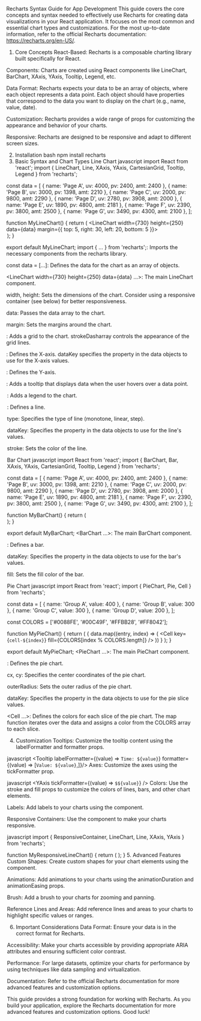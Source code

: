 Recharts Syntax Guide for App Development
This guide covers the core concepts and syntax needed to effectively use Recharts for creating data visualizations in your React application. It focuses on the most common and essential chart types and customizations. For the most up-to-date information, refer to the official Recharts documentation: https://recharts.org/en-US/.

1. Core Concepts
React-Based: Recharts is a composable charting library built specifically for React.

Components: Charts are created using React components like LineChart, BarChart, XAxis, YAxis, Tooltip, Legend, etc.

Data Format: Recharts expects your data to be an array of objects, where each object represents a data point. Each object should have properties that correspond to the data you want to display on the chart (e.g., name, value, date).

Customization: Recharts provides a wide range of props for customizing the appearance and behavior of your charts.

Responsive: Recharts are designed to be responsive and adapt to different screen sizes.

2. Installation
bash
npm install recharts
3. Basic Syntax and Chart Types
Line Chart
javascript
import React from 'react';
import { LineChart, Line, XAxis, YAxis, CartesianGrid, Tooltip, Legend } from 'recharts';

const data = [
  { name: 'Page A', uv: 4000, pv: 2400, amt: 2400 },
  { name: 'Page B', uv: 3000, pv: 1398, amt: 2210 },
  { name: 'Page C', uv: 2000, pv: 9800, amt: 2290 },
  { name: 'Page D', uv: 2780, pv: 3908, amt: 2000 },
  { name: 'Page E', uv: 1890, pv: 4800, amt: 2181 },
  { name: 'Page F', uv: 2390, pv: 3800, amt: 2500 },
  { name: 'Page G', uv: 3490, pv: 4300, amt: 2100 },
];

function MyLineChart() {
  return (
    <LineChart width={730} height={250} data={data}
      margin={{ top: 5, right: 30, left: 20, bottom: 5 }}>
      <CartesianGrid strokeDasharray="3 3" />
      <XAxis dataKey="name" />
      <YAxis />
      <Tooltip />
      <Legend />
      <Line type="monotone" dataKey="pv" stroke="#8884d8" />
      <Line type="monotone" dataKey="uv" stroke="#82ca9d" />
    </LineChart>
  );
}

export default MyLineChart;
import { ... } from 'recharts';: Imports the necessary components from the recharts library.

const data = [...]: Defines the data for the chart as an array of objects.

<LineChart width={730} height={250} data={data} ...>: The main LineChart component.

width, height: Sets the dimensions of the chart. Consider using a responsive container (see below) for better responsiveness.

data: Passes the data array to the chart.

margin: Sets the margins around the chart.

<CartesianGrid strokeDasharray="3 3" />: Adds a grid to the chart. strokeDasharray controls the appearance of the grid lines.

<XAxis dataKey="name" />: Defines the X-axis. dataKey specifies the property in the data objects to use for the X-axis values.

<YAxis />: Defines the Y-axis.

<Tooltip />: Adds a tooltip that displays data when the user hovers over a data point.

<Legend />: Adds a legend to the chart.

<Line type="monotone" dataKey="pv" stroke="#8884d8" />: Defines a line.

type: Specifies the type of line (monotone, linear, step).

dataKey: Specifies the property in the data objects to use for the line's values.

stroke: Sets the color of the line.

Bar Chart
javascript
import React from 'react';
import { BarChart, Bar, XAxis, YAxis, CartesianGrid, Tooltip, Legend } from 'recharts';

const data = [
  { name: 'Page A', uv: 4000, pv: 2400, amt: 2400 },
  { name: 'Page B', uv: 3000, pv: 1398, amt: 2210 },
  { name: 'Page C', uv: 2000, pv: 9800, amt: 2290 },
  { name: 'Page D', uv: 2780, pv: 3908, amt: 2000 },
  { name: 'Page E', uv: 1890, pv: 4800, amt: 2181 },
  { name: 'Page F', uv: 2390, pv: 3800, amt: 2500 },
  { name: 'Page G', uv: 3490, pv: 4300, amt: 2100 },
];

function MyBarChart() {
  return (
    <BarChart width={730} height={250} data={data}>
      <CartesianGrid strokeDasharray="3 3" />
      <XAxis dataKey="name" />
      <YAxis />
      <Tooltip />
      <Legend />
      <Bar dataKey="pv" fill="#8884d8" />
      <Bar dataKey="uv" fill="#82ca9d" />
    </BarChart>
  );
}

export default MyBarChart;
<BarChart ...>: The main BarChart component.

<Bar dataKey="pv" fill="#8884d8" />: Defines a bar.

dataKey: Specifies the property in the data objects to use for the bar's values.

fill: Sets the fill color of the bar.

Pie Chart
javascript
import React from 'react';
import { PieChart, Pie, Cell } from 'recharts';

const data = [
  { name: 'Group A', value: 400 },
  { name: 'Group B', value: 300 },
  { name: 'Group C', value: 300 },
  { name: 'Group D', value: 200 },
];

const COLORS = ['#0088FE', '#00C49F', '#FFBB28', '#FF8042'];

function MyPieChart() {
  return (
    <PieChart width={730} height={250}>
      <Pie data={data} cx="50%" cy="50%" outerRadius={80} fill="#8884d8" dataKey="value">
        {
          data.map((entry, index) => (
            <Cell key={`cell-${index}`} fill={COLORS[index % COLORS.length]} />
          ))
        }
      </Pie>
      <Tooltip />
    </PieChart>
  );
}

export default MyPieChart;
<PieChart ...>: The main PieChart component.

<Pie data={data} cx="50%" cy="50%" outerRadius={80} fill="#8884d8" dataKey="value">: Defines the pie chart.

cx, cy: Specifies the center coordinates of the pie chart.

outerRadius: Sets the outer radius of the pie chart.

dataKey: Specifies the property in the data objects to use for the pie slice values.

<Cell ...>: Defines the colors for each slice of the pie chart. The map function iterates over the data and assigns a color from the COLORS array to each slice.

4. Customization
Tooltips: Customize the tooltip content using the labelFormatter and formatter props.

javascript
<Tooltip labelFormatter={(value) => `Time: ${value}`} formatter={(value) => [`Value: ${value}`,]}/>
Axes: Customize the axes using the tickFormatter prop.

javascript
 <YAxis tickFormatter={(value) => `$${value}`} />
Colors: Use the stroke and fill props to customize the colors of lines, bars, and other chart elements.

Labels: Add labels to your charts using the <Label> component.

Responsive Containers: Use the <ResponsiveContainer> component to make your charts responsive.

javascript
import { ResponsiveContainer, LineChart, Line, XAxis, YAxis } from 'recharts';

function MyResponsiveLineChart() {
  return (
    <ResponsiveContainer width="100%" height={300}>
      <LineChart data={data}>
        <XAxis dataKey="name" />
        <YAxis />
        <Line type="monotone" dataKey="value" stroke="#8884d8" />
      </LineChart>
    </ResponsiveContainer>
  );
}
5. Advanced Features
Custom Shapes: Create custom shapes for your chart elements using the <Shape> component.

Animations: Add animations to your charts using the animationDuration and animationEasing props.

Brush: Add a brush to your charts for zooming and panning.

Reference Lines and Areas: Add reference lines and areas to your charts to highlight specific values or ranges.

6. Important Considerations
Data Format: Ensure your data is in the correct format for Recharts.

Accessibility: Make your charts accessible by providing appropriate ARIA attributes and ensuring sufficient color contrast.

Performance: For large datasets, optimize your charts for performance by using techniques like data sampling and virtualization.

Documentation: Refer to the official Recharts documentation for more advanced features and customization options.

This guide provides a strong foundation for working with Recharts. As you build your application, explore the Recharts documentation for more advanced features and customization options. Good luck!